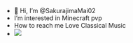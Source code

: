 - 👋 Hi, I’m @SakurajimaMai02
-  I’m interested in Minecraft pvp
-  How to reach me Love Classical Music
- ![](https://github-readme-stats.vercel.app/api?username=SakurajimaMai02&show_icons=true&theme=dracula)
<!---
SakurajimaMai02/SakurajimaMai02 is a ✨ special ✨ repository because its `README.md` (this file) appears on your GitHub profile.
You can click the Preview link to take a look at your changes
--->
